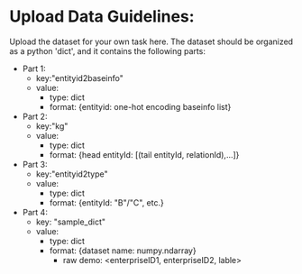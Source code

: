 # Upload Data Guidelines:
Upload the dataset for your own task here. The dataset should be organized as a python 'dict', and it contains the following parts:
+ Part 1:
    + key:"entityid2baseinfo"
    + value:
        + type: dict
        + format: {entityid: one-hot encoding baseinfo list}
+ Part 2:
    + key:"kg"
    + value:
        + type: dict
        + format: {head entityId: [(tail entityId, relationId),...]}
+ Part 3:
    + key:"entityid2type"
    + value:
        + type: dict
        + format: {entityId: "B"/"C", etc.}
+ Part 4:
    + key: "sample_dict"
    + value:
        + type: dict
        + format: {dataset name: numpy.ndarray}
           +  raw demo: <enterpriseID1, enterpriseID2, lable>
